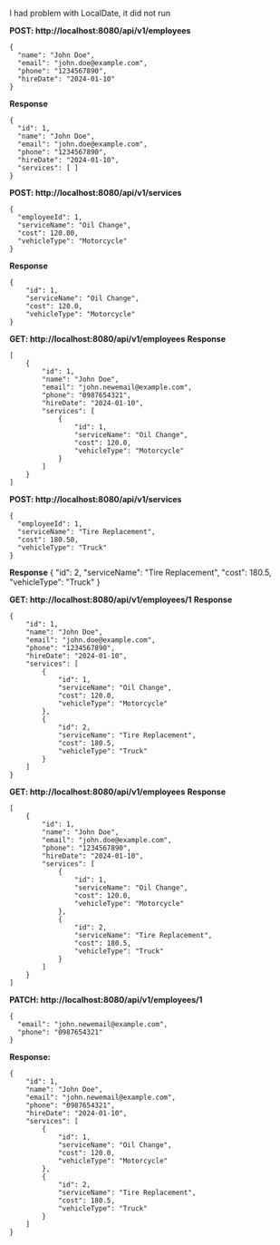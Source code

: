 I had problem with LocalDate, it did not run

**POST: http://localhost:8080/api/v1/employees**
```
{
  "name": "John Doe",
  "email": "john.doe@example.com",
  "phone": "1234567890",
  "hireDate": "2024-01-10"
}
```
**Response**
```
{
  "id": 1,
  "name": "John Doe",
  "email": "john.doe@example.com",
  "phone": "1234567890",
  "hireDate": "2024-01-10",
  "services": [ ]
}
```
**POST: http://localhost:8080/api/v1/services**
```
{
  "employeeId": 1,
  "serviceName": "Oil Change",
  "cost": 120.00,
  "vehicleType": "Motorcycle"
}
```
**Response**
```
{
    "id": 1,
    "serviceName": "Oil Change",
    "cost": 120.0,
    "vehicleType": "Motorcycle"
}
```
**GET: http://localhost:8080/api/v1/employees**
**Response**
```
[
    {
        "id": 1,
        "name": "John Doe",
        "email": "john.newemail@example.com",
        "phone": "0987654321",
        "hireDate": "2024-01-10",
        "services": [
            {
                "id": 1,
                "serviceName": "Oil Change",
                "cost": 120.0,
                "vehicleType": "Motorcycle"
            }
        ]
    }
]
```

**POST: http://localhost:8080/api/v1/services**
```
{
  "employeeId": 1,
  "serviceName": "Tire Replacement",
  "cost": 180.50,
  "vehicleType": "Truck"
}
```

**Response**
{
    "id": 2,
    "serviceName": "Tire Replacement",
    "cost": 180.5,
    "vehicleType": "Truck"
}

**GET: http://localhost:8080/api/v1/employees/1**
**Response**
```
{
    "id": 1,
    "name": "John Doe",
    "email": "john.doe@example.com",
    "phone": "1234567890",
    "hireDate": "2024-01-10",
    "services": [
        {
            "id": 1,
            "serviceName": "Oil Change",
            "cost": 120.0,
            "vehicleType": "Motorcycle"
        },
        {
            "id": 2,
            "serviceName": "Tire Replacement",
            "cost": 180.5,
            "vehicleType": "Truck"
        }
    ]
}
```

**GET: http://localhost:8080/api/v1/employees**
**Response**
```
[
    {
        "id": 1,
        "name": "John Doe",
        "email": "john.doe@example.com",
        "phone": "1234567890",
        "hireDate": "2024-01-10",
        "services": [
            {
                "id": 1,
                "serviceName": "Oil Change",
                "cost": 120.0,
                "vehicleType": "Motorcycle"
            },
            {
                "id": 2,
                "serviceName": "Tire Replacement",
                "cost": 180.5,
                "vehicleType": "Truck"
            }
        ]
    }
]
```

**PATCH: http://localhost:8080/api/v1/employees/1**
```
{
  "email": "john.newemail@example.com",
  "phone": "0987654321"
}
```
**Response:**
```
{
    "id": 1,
    "name": "John Doe",
    "email": "john.newemail@example.com",
    "phone": "0987654321",
    "hireDate": "2024-01-10",
    "services": [
        {
            "id": 1,
            "serviceName": "Oil Change",
            "cost": 120.0,
            "vehicleType": "Motorcycle"
        },
        {
            "id": 2,
            "serviceName": "Tire Replacement",
            "cost": 180.5,
            "vehicleType": "Truck"
        }
    ]
}
```

